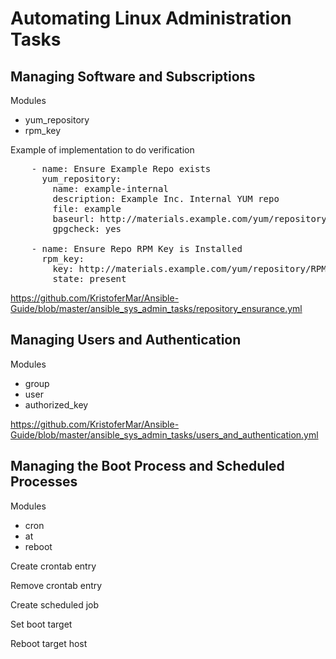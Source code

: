 # Automating Linux Administration Tasks

## Managing Software and Subscriptions
Modules
- yum_repository
- rpm_key

Example of implementation to do verification
<pre>
    - name: Ensure Example Repo exists
      yum_repository:
        name: example-internal
        description: Example Inc. Internal YUM repo
        file: example
        baseurl: http://materials.example.com/yum/repository/
        gpgcheck: yes

    - name: Ensure Repo RPM Key is Installed
      rpm_key:
        key: http://materials.example.com/yum/repository/RPM-GPG-KEY-example
        state: present
</pre>

https://github.com/KristoferMar/Ansible-Guide/blob/master/ansible_sys_admin_tasks/repository_ensurance.yml


## Managing Users and Authentication
Modules
- group
- user
- authorized_key

https://github.com/KristoferMar/Ansible-Guide/blob/master/ansible_sys_admin_tasks/users_and_authentication.yml


## Managing the Boot Process and Scheduled Processes
Modules
- cron
- at
- reboot

Create crontab entry

Remove crontab entry

Create scheduled job

Set boot target

Reboot target host